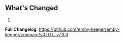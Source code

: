 ## What's Changed

1.

**Full Changelog**: https://github.com/emby-keeper/emby-keeper/compare/v0.0.0...v7.3.0
